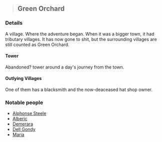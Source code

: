 >## Green Orchard

### Details

A village. Where the adventure began. When it was a bigger town, it had tributary villages. It has now gone to shit, but the surrounding villages are still counted as Green Orchard.

#### Tower

Abandoned? tower around a day's journey from the town. 

#### Outlying Villages

One of them has a blacksmith and the now-deaceased hat shop owner. 

### Notable people

- [Alphonse Steele](../Characters/PCs/Alphonse%20Steele.md)
- [Alberic](../Characters/NPCs/Alberic.md)
- [Demerara](../Characters/NPCs/Demerara.md)
- [Dell Gondy](../Characters/NPCs/Dell%20Gondy.md)
- [Maria](../Characters/NPCs/Maria.md)
